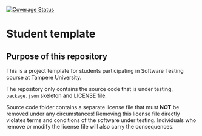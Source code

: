[![Coverage Status](https://coveralls.io/repos/github/TJTurja/comp.se.200-2024-2025-1/badge.svg)](https://coveralls.io/github/TJTurja/comp.se.200-2024-2025-1)

# Student template

## Purpose of this repository

This is a project template for students participating in Software Testing course
at Tampere University.

The repository only contains the source code that is under testing, `package.json` skeleton
and LICENSE file.

Source code folder contains a separate license file that must **NOT** be removed under any circumstances!
Removing this license file directly violates terms and conditions of the software under testing.
Individuals who remove or modify the license file will also carry the consequences.
